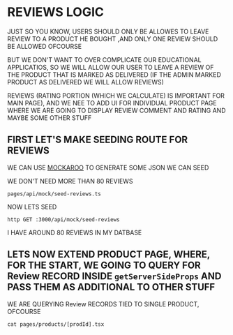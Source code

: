 # REVIEWS LOGIC

JUST SO YOU KNOW, USERS SHOULD ONLY BE ALLOWES TO LEAVE REVIEW TO A PRODUCT HE BOUGHT ,AND ONLY ONE REVIEW SHOULD BE ALLOWED OFCOURSE

BUT WE DON'T WANT TO OVER COMPLICATE OUR EDUCATIONAL APPLICATIOS, SO WE WILL ALLOW OUR USER TO LEAVE A REVIEW OF THE PRODUCT THAT IS MARKED AS DELIVERED (IF THE ADMIN MARKED PRODUCT AS DELIVERED WE WILL ALLOW REVIEWS)

REVIEWS (RATING PORTION (WHICH WE CALCULATE) IS IMPORTANT FOR MAIN PAGE), AND WE NEE TO ADD UI FOR INDIVIDUAL PRODUCT PAGE WHERE WE ARE GOING TO DISPLAY REVIEW COMMENT AND RATING AND MAYBE SOME OTHER STUFF

## FIRST LET'S MAKE SEEDING ROUTE FOR REVIEWS

WE CAN USE [MOCKAROO](https://www.mockaroo.com/) TO GENERATE SOME JSON WE CAN SEED

WE DON'T NEED MORE THAN 80 REVIEWS

`pages/api/mock/seed-reviews.ts`

NOW LETS SEED

```
http GET :3000/api/mock/seed-reviews
```

I HAVE AROUND 80 REVIEWS IN MY DATBASE

## LETS NOW EXTEND PRODUCT PAGE, WHERE, FOR THE START, WE GOING TO QUERY FOR Review RECORD INSIDE `getServerSideProps` AND PASS THEM AS ADDITIONAL TO OTHER STUFF

WE ARE QUERYING Review RECORDS TIED TO SINGLE PRODUCT, OFCOURSE

```
cat pages/products/[prodId].tsx
```

